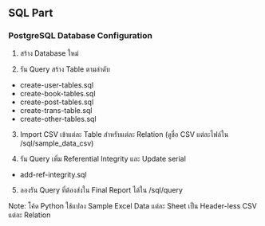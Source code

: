## SQL Part

### PostgreSQL Database Configuration

1. สร้าง Database ใหม่

2. รัน Query สร้าง Table ตามลำดับ
 - create-user-tables.sql
 - create-book-tables.sql
 - create-post-tables.sql
 - create-trans-table.sql
 - create-other-tables.sql

3. Import CSV เข้าแต่ละ Table สำหรับแต่ละ Relation (ดูชื่อ CSV แต่ละไฟล์ใน /sql/sample_data_csv)

4. รัน Query เพิ่ม Referential Integrity และ Update serial
 - add-ref-integrity.sql

5. ลองรัน Query ที่ต้องส่งใน Final Report ได้ใน /sql/query

Note: โค้ด Python ใช้แปลง Sample Excel Data แต่ละ Sheet เป็น Header-less CSV แต่ละ Relation